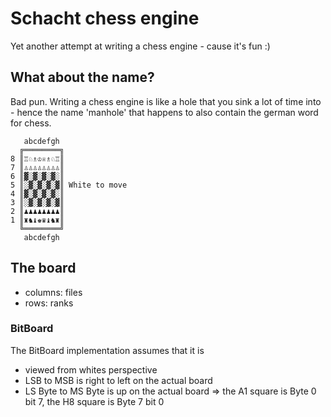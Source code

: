 # Schacht chess engine
Yet another attempt at writing a chess engine - cause it's fun :) 

## What about the name?
Bad pun. Writing a chess engine is like a hole that you sink a lot of time into - hence the name 'manhole' that happens to also contain the german word for chess.


```console
   abcdefgh  
  ╔════════╗  
8 ║♖♘♗♔♕♗♘♖║  
7 ║♙♙♙♙♙♙♙♙║  
6 ║▓░▓░▓░▓░║  
5 ║░▓░▓░▓░▓║ White to move  
4 ║▓░▓░▓░▓░║  
3 ║░▓░▓░▓░▓║  
2 ║♟♟♟♟♟♟♟♟║  
1 ║♜♞♝♚♛♝♞♜║  
  ╚════════╝  
   abcdefgh  

```


## The board
- columns: files
- rows: ranks

### BitBoard
The BitBoard implementation assumes that it is
- viewed from whites perspective
- LSB to MSB is right to left on the actual board
- LS Byte to MS Byte is up on the actual board
=> the A1 square is Byte 0 bit 7, the H8 square is Byte 7 bit 0